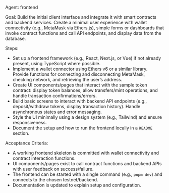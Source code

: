 Agent: frontend

Goal: Build the initial client interface and integrate it with smart contracts and backend services. Create a minimal user experience with wallet connectivity (e.g., MetaMask via Ethers.js), simple forms or dashboards that invoke contract functions and call API endpoints, and display data from the database.

Steps:
- Set up a frontend framework (e.g., React, Next.js, or Vue) if not already present, using TypeScript where possible.
- Implement a wallet connector using Ethers v6 or a similar library. Provide functions for connecting and disconnecting MetaMask, checking network, and retrieving the user’s address.
- Create UI components/pages that interact with the sample token contract: display token balances, allow transfers/mint operations, and handle transaction confirmations/errors.
- Build basic screens to interact with backend API endpoints (e.g., deposit/withdraw tokens, display transaction history). Handle asynchronous states and error messaging.
- Style the UI minimally using a design system (e.g., Tailwind) and ensure responsiveness.
- Document the setup and how to run the frontend locally in a `README` section.

Acceptance Criteria:
- A working frontend skeleton is committed with wallet connectivity and contract interaction functions.
- UI components/pages exist to call contract functions and backend APIs with user feedback on success/failure.
- The frontend can be started with a single command (e.g., `pnpm dev`) and connects to the chosen testnet/backend.
- Documentation is updated to explain setup and configuration.
